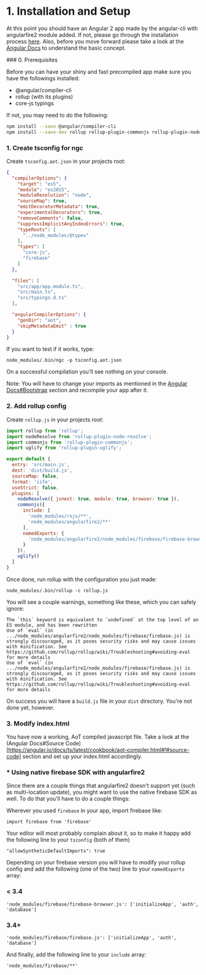 # 1. Installation and Setup

At this point you should have an Angular 2 app made by the angular-cli with angularfire2 module added. If not, please go through the installation process [here](https://github.com/angular/angularfire2/blob/master/docs/1-install-and-setup.md). Also, before you move forward please take a look at the [Angular Docs](https://angular.io/docs/ts/latest/cookbook/aot-compiler.html) to understand the basic concept.

### 0. Prerequisites

Before you can have your shiny and fast precompiled app make sure you have the followings installed:
- @angular/compiler-cli
- rollup (with its plugins)
- core-js typings 

If not, you may need to do the following:

```bash
npm install --save @angular/compiler-cli
npm install --save-dev rollup rollup-plugin-commonjs rollup-plugin-node-resolve rollup-plugin-uglify @types/core-js
```

### 1. Create tsconfig for ngc

Create `tsconfig.aot.json` in your projects root:

```json
{
  "compilerOptions": {
    "target": "es5",
    "module": "es2015",
    "moduleResolution": "node",
    "sourceMap": true,
    "emitDecoratorMetadata": true,
    "experimentalDecorators": true,
    "removeComments": false,
    "suppressImplicitAnyIndexErrors": true,
    "typeRoots": [
      "../node_modules/@types"
    ],
    "types": [
      "core-js",
      "firebase"
    ]
  },

  "files": [
    "src/app/app.module.ts",
    "src/main.ts",
    "src/typings.d.ts"
  ],

  "angularCompilerOptions": {
    "genDir": "aot",
    "skipMetadataEmit" : true
  }
}
```

If you want to test if it works, type:

```
node_modules/.bin/ngc -p tsconfig.aot.json
```

On a successful compilation you'll see nothing on your console.

Note: You will have to change your imports as mentioned in the [Angular Docs#Bootstrap](https://angular.io/docs/ts/latest/cookbook/aot-compiler.html#!#bootstrap) section and recompile your app after it.

### 2. Add rollup config

Create `rollup.js` in your projects root:

```javascript
import rollup from 'rollup';
import nodeResolve from 'rollup-plugin-node-resolve';
import commonjs from 'rollup-plugin-commonjs';
import uglify from 'rollup-plugin-uglify';

export default {
  entry: 'src/main.js',
  dest: 'dist/build.js',
  sourceMap: false,
  format: 'iife',
  useStrict: false,
  plugins: [
	nodeResolve({ jsnext: true, module: true, browser: true }),  
    commonjs({
      include: [
        'node_modules/rxjs/**',
        'node_modules/angularfire2/**'
      ],
      namedExports: {
        'node_modules/angularfire2/node_modules/firebase/firebase-browser.js': ['initializeApp', 'auth', 'database']
      }
    }),
    uglify()
  ]
}
```

Once done, run rollup with the configuration you just made:

```
node_modules/.bin/rollup -c rollup.js
```

You will see a couple warnings, something like these, which you can safely ignore:

```
The `this` keyword is equivalent to `undefined` at the top level of an ES module, and has been rewritten
Use of `eval` (in .../node_modules/angularfire2/node_modules/firebase/firebase.js) is strongly discouraged, as it poses security risks and may cause issues with minification. See https://github.com/rollup/rollup/wiki/Troubleshooting#avoiding-eval for more details
Use of `eval` (in .../node_modules/angularfire2/node_modules/firebase/firebase.js) is strongly discouraged, as it poses security risks and may cause issues with minification. See https://github.com/rollup/rollup/wiki/Troubleshooting#avoiding-eval for more details

```

On success you will have a `build.js` file in your `dist` directory. You're not done yet, however.

### 3. Modify index.html

You have now a working, AoT compiled javascript file. Take a look at the (Angular Docs#Source Code)[https://angular.io/docs/ts/latest/cookbook/aot-compiler.html#!#source-code] section and set up your index.html accordingly.

### * Using native firebase SDK with angularfire2

Since there are a couple things that angularfire2 doesn't support yet (such as multi-location update), you might want to use the native firebase SDK as well. To do that you'll have to do a couple things:

Wherever you used `firebase` in your app, import firebase like: 

```
import firebase from 'firebase'
```

Your editor will most probably complain about it, so to make it happy add the following line to your `tsconfig` (both of them)

```
"allowSyntheticDefaultImports": true
```

Depending on your firebase version you will have to modify your rollup config and add the following (one of the two) line to your `namedExports` array:

### < 3.4

```
'node_modules/firebase/firebase-browser.js': ['initializeApp', 'auth', 'database']
```

### 3.4+

```
'node_modules/firebase/firebase.js': ['initializeApp', 'auth', 'database']
```

And finally, add the following line to your `include` array:

```
'node_modules/firebase/**'
```